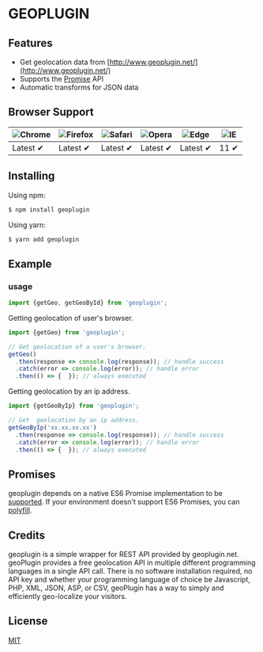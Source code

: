 # GEOPLUGIN


## Features

- Get geolocation data from [http://www.geoplugin.net/](http://www.geoplugin.net/)
- Supports the [Promise](https://developer.mozilla.org/en-US/docs/Web/JavaScript/Reference/Global_Objects/Promise) API
- Automatic transforms for JSON data

## Browser Support

![Chrome](https://raw.github.com/alrra/browser-logos/master/src/chrome/chrome_48x48.png) | ![Firefox](https://raw.github.com/alrra/browser-logos/master/src/firefox/firefox_48x48.png) | ![Safari](https://raw.github.com/alrra/browser-logos/master/src/safari/safari_48x48.png) | ![Opera](https://raw.github.com/alrra/browser-logos/master/src/opera/opera_48x48.png) | ![Edge](https://raw.github.com/alrra/browser-logos/master/src/edge/edge_48x48.png) | ![IE](https://raw.github.com/alrra/browser-logos/master/src/archive/internet-explorer_9-11/internet-explorer_9-11_48x48.png) |
--- | --- | --- | --- | --- | --- |
Latest ✔ | Latest ✔ | Latest ✔ | Latest ✔ | Latest ✔ | 11 ✔ |


## Installing

Using npm:

```bash
$ npm install geoplugin
```

Using yarn:

```bash
$ yarn add geoplugin
```

## Example

### usage


```js
import {getGeo, getGeoById} from 'geoplugin';
```

Getting geolocation of user's browser.

```js
import {getGeo} from 'geoplugin';

// Get geolocation of a user's browser.
getGeo()
  .then(response => console.log(response)); // handle success
  .catch(error => console.log(error)); // handle error
  .then(() => {  }); // always executed

```

Getting geolocation by an ip address.

```js
import {getGeoByIp} from 'geoplugin';

// Get  geolocation by an ip address.
getGeoByIp('xx.xx.xx.xx')
  .then(response => console.log(response)); // handle success
  .catch(error => console.log(error)); // handle error
  .then(() => {  }); // always executed

```

## Promises

geoplugin depends on a native ES6 Promise implementation to be [supported](http://caniuse.com/promises).
If your environment doesn't support ES6 Promises, you can [polyfill](https://github.com/jakearchibald/es6-promise).


## Credits

geoplugin is a simple wrapper for REST API provided by geoplugin.net. geoPlugin provides a free geolocation API in multiple different programming languages in a single API call. There is no software installation required, no API key and whether your programming language of choice be Javascript, PHP, XML, JSON, ASP, or CSV, geoPlugin has a way to simply and efficiently geo-localize your visitors.

## License

[MIT](LICENSE)